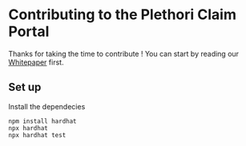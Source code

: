 # Contributing to the Plethori Claim Portal

Thanks for taking the time to contribute !
You can start by reading our [Whitepaper](https://drive.google.com/file/d/114zF9NL-walMfC_T9WniNUNtbpGZ7G9Y/view) first.

## Set up

Install the dependecies

```shell
npm install hardhat
npx hardhat
npx hardhat test
```